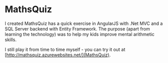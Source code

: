 # MathsQuiz

I created MathsQuiz has a quick exercise in AngularJS with .Net MVC and a SQL Server backend with Entity Framework.  The purpose (apart from learning the technology) was to help my kids improve mental arithmetic skills.

I still play it from time to time myself - you can try it out at [http://mathsquiz.azurewebsites.net/](MathsQuiz).

